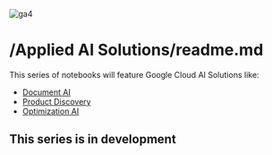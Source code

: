 ![ga4](https://www.google-analytics.com/collect?v=2&tid=G-6VDTYWLKX6&cid=1&en=page_view&sid=1&dl=statmike%2Fvertex-ai-mlops%2FApplied+AI+Solutions&dt=readme.md)

# /Applied AI Solutions/readme.md

This series of notebooks will feature Google Cloud AI Solutions like:
- [Document AI](https://cloud.google.com/document-ai/docs/setup)
- [Product Discovery](https://cloud.google.com/solutions/retail-product-discovery#section-4)
- [Optimization AI](https://cloud.google.com/optimization/docs/introduction/setup)

## This series is in development
